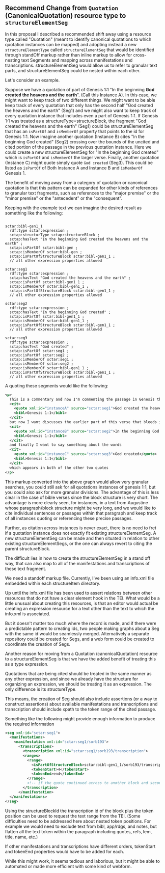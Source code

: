 ## Recommend Change from `Quotation` (CanonicalQuotation) resource type to `structureElementSeg`

In this proposal I described a recommended shift away using a resource type called "Quotation" (meant to identify canonical quotations to which quotation instances can be mapped) and adopting instead a new `structureElementType` called `structureElementSeg` that would be identified through standOff markup rather than inline markup to allow for cross-nesting text Segments and mapping across manifestations and transcriptions. structureElementSeg would allow us to refer to granular text parts, and structureElementSeg could be nested within each other.

Let's consider an example.

Suppose we have a quotation of part of Genesis 1:1  "In the beginning **God created the heavens and the earth**". (Call this Instance A). In this case, we might want to keep track of two different things. We might want to be able keep track of every quotation that only has the second half "God created the heavens and the earth" (Seg1) and we might also want to keep track of every quotation instance that includes even a part of Genesis 1:1. If Genesis 1:1 was treated as a structureType=structureBlock, the fragment "God created the heavens and the earth" (Seg1) could be structureElementSeg that has an `isPartOf` and `isMemberOf` property that points to the id for Genesis 1:1. Now imagine another quotation (Instance B) cites "In the beginning God created" (Seg2) crossing over the bounds of the uncited and cited portion of the passage in the previous quotation instance. Here we could create a new structureElementSeg for "In the beginning God created" which is `isPartOf` and `isMemberOf` the larger verse. Finally, another quotation (Instance C) might quote simply quote `God created` (Seg3). This could be listed as `isPartOf` of Both Instance A and Instance B and `isMemberOf` Genesis 1.

The benefit of moving away from a category of quotation or canonical quotation is that this pattern can be expanded for other kinds of references to granular text fragments, such as references to the "major premise" or the "minor premise" or the "antecedent" or the "consequent".

Keeping with the example text we can imagine the desired result as something like the following:

```ttl

sctar:bibl-gen1_1
  rdf:type sctar:expression ;
  sctap:structurType sctap:structureBlock ;
  sctap:hasText "In the beginning God created the heavens and the earth" ;
  sctap:isPartOf sctar:bibl-gen ;
  sctap:isMemberOf sctar:bibl-gen ;
  sctap:isPartOfStructureBlock sctar:bibl-gen1_1 ;
  // all other expression properties allowed

sctar:seg1
  rdf:type sctar:expression ;
  sctap:hasText "God created the heavens and the earth" ;
  sctap:isPartOf sctar:bibl-gen1_1 ;
  sctap:isMemberOf sctar:bibl-gen1_1 ;
  sctap:isPartOfStructureBlock sctar:bibl-gen1_1 ;
  // all other expression properties allowed

sctar:seg2
  rdf:type sctar:expression ;
  sctap:hasText "In the beginning God created" ;
  sctap:isPartOf sctar:bibl-gen1_1 ;
  sctap:isMemberOf sctar:bibl-gen1_1 ;
  sctap:isPartOfStructureBlock sctar:bibl-gen1_1 ;
  // all other expression properties allowed

sctar:seg3
  rdf:type sctar:expression ;
  sctap:hasText "God created" ;
  sctap:isPartOf sctar:seg1 ;
  sctap:isPartOf sctar:seg2 ;
  sctap:isMemberOf sctar:seg1 ;
  sctap:isMemberOf sctar:seg2 ;
  sctap:isMemberOf sctar:bibl-gen1_1 ;
  sctap:isPartOfStructureBlock sctar:bibl-gen1_1 ;
  // all other expression properties allowed

```

A quoting these segments would like the following:

```xml
<p>
  This is a commentary and now I'm commenting the passage in Genesis that says
  <cit>
    <quote xml:id="instanceA" source="sctar:seg1">God created the heavens and the earth</quote>
    <bibl>Genesis 1:1</bibl>
  </cit>
  but now I want discusses the earlier part of this verse that bleeds into what was discussed above
  <cit>
    <quote xml:id="instanceB" source="sctar:seg2">In the beginning God created</quote>
    <bibl>Genesis 1:1</bibl>
  </cit>
  and finally I want to say something about the words
  <cit>
    <quote xml:id="instanceC" source="sctar:seg3">God created</quote>
    <bibl>Genesis 1:1</bibl>
  </cit>
  which appears in both of the other two quotes
</p>

```

This markup converted into the above graph would allow very granular searches, you could still ask for all quotations instances of genesis 1:1, but you could also ask for more granular divisions. The advantage of this is less clear in the case of bible verses since the block structure is very short. The advantage is more clearly seen, for instances, in a text from Augustine whose paragraph/block structure might be very long, and we would like to cite individual sentences or passages within that paragraph and keep track of all instances quoting or referencing these precise passages.

Further, as citation across instances is never exact, there is no need to fret if a quotation instance does not exactly fit existing structureElementSeg. A new structureElementSeg can be made and then situated in relation to other existing structureElementSegs, or the one can always revert to citing the parent structureBlock.

The difficult lies in how to create the structureElementSeg in a stand off way, that can also map to all of the manifestations and transcriptions of these text fragment.

We need a standoff markup file. Currently, I've been using an info.xml file embedded within each structureItem directory.

Up until the info.xml file has been used to assert relations between other resources that do not have a clear element hook in the TEI. What would be a little unusual about creating this resources, is that an editor would actual be creating an expression resource for a text other than the text to which the info.xml is associated.

But it doesn't matter too much where the record is made, and if there were a predictable pattern to creating ids, two people making graphs about a Seg with the same id would be seamlessly merged.
Alternatively a separate repository could be created for Segs, and a web form could be created to coordinate the creation of Segs.

Another reason for moving from a Quotation (canonicalQuotation) resource to a structureElementSeg is that we have the added benefit of treating this as a type expression.

Quotations that are being cited should be treated in the same manner as any other expression, and since we already have the structure for organizing an expression, we should be treating it as an expression. The only difference is its structureType.

This means, the creation of Seg should also include assertions (or a way to construct assertions) about available manifestations and transcriptions and transcription should include xpath to the token range of the cited passage.

Something like the following might provide enough information to produce the required information

```xml
<seg xml:id="sctar:seg1">
  <manifestations>
    <manifestation xml:id="sctar:seg1/sorb193">
      <transcriptions>
        <transcription xml:id="sctar:seg1/sorb193/transcription">
        <ranges>
          <range>
            <isPartOfStructureBlock>sctar:bibl-gen1_1/sorb193/transcription</isPartOfStructureBlock>
            <tokenStart>4</tokenStart>
            <tokenEnd>end</tokenEnd>
          </range>
          <!-- if the quote continued across to another block and second range could be added -->
        </transcription>
      </manifestation>
  </manifestations>
</seg>
```

Using the structureBlockId the transcription id of the block plus the token position
can be used to request the text range from the TEI. (Some difficulties need to be addressed here about nested token positions. For example we would need to exclude text from bibl, app/rdgs, and notes, but flatten all the text token within the paragraph including quotes, refs, lem, title, name, etc.)

If other manifestations and transcriptions have different orders, tokenStart and tokenEnd properties would have to be added for each.

While this might work, it seems tedious and laborious, but it might be able to automated or made more efficient with some kind of webform.
